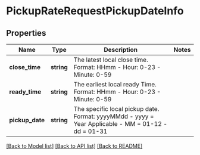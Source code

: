 # PickupRateRequestPickupDateInfo

## Properties
Name | Type | Description | Notes
------------ | ------------- | ------------- | -------------
**close_time** | **string** | The latest local close time. Format: HHmm - Hour: 0-23 - Minute: 0-59 | 
**ready_time** | **string** | The earliest local ready Time. Format: HHmm - Hour: 0-23 - Minute: 0-59 | 
**pickup_date** | **string** | The specific local pickup date. Format: yyyyMMdd - yyyy &#x3D; Year Applicable - MM &#x3D; 01-12 - dd &#x3D; 01-31 | 

[[Back to Model list]](../../README.md#documentation-for-models) [[Back to API list]](../../README.md#documentation-for-api-endpoints) [[Back to README]](../../README.md)

